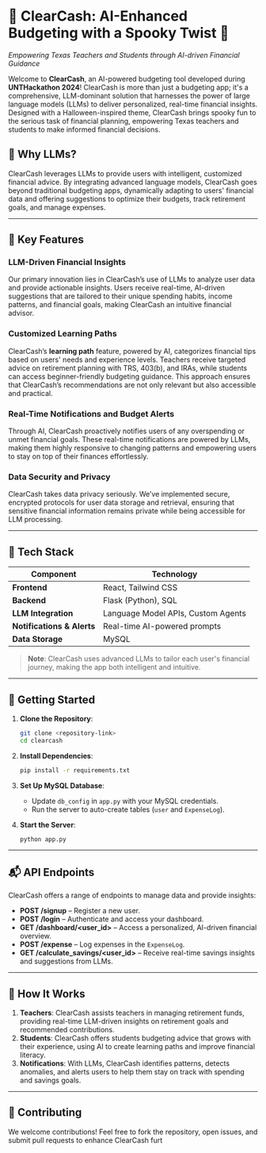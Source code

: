 # 👻 ClearCash: AI-Enhanced Budgeting with a Spooky Twist 🎃

*Empowering Texas Teachers and Students through AI-driven Financial Guidance*

Welcome to **ClearCash**, an AI-powered budgeting tool developed during **UNTHackathon 2024**! ClearCash is more than just a budgeting app; it's a comprehensive, LLM-dominant solution that harnesses the power of large language models (LLMs) to deliver personalized, real-time financial insights. Designed with a Halloween-inspired theme, ClearCash brings spooky fun to the serious task of financial planning, empowering Texas teachers and students to make informed financial decisions.

## 👾 Why LLMs?  
ClearCash leverages LLMs to provide users with intelligent, customized financial advice. By integrating advanced language models, ClearCash goes beyond traditional budgeting apps, dynamically adapting to users' financial data and offering suggestions to optimize their budgets, track retirement goals, and manage expenses.

---

## 🎉 Key Features

### **LLM-Driven Financial Insights**
Our primary innovation lies in ClearCash’s use of LLMs to analyze user data and provide actionable insights. Users receive real-time, AI-driven suggestions that are tailored to their unique spending habits, income patterns, and financial goals, making ClearCash an intuitive financial advisor.

### **Customized Learning Paths**
ClearCash’s **learning path** feature, powered by AI, categorizes financial tips based on users' needs and experience levels. Teachers receive targeted advice on retirement planning with TRS, 403(b), and IRAs, while students can access beginner-friendly budgeting guidance. This approach ensures that ClearCash’s recommendations are not only relevant but also accessible and practical.

### **Real-Time Notifications and Budget Alerts**
Through AI, ClearCash proactively notifies users of any overspending or unmet financial goals. These real-time notifications are powered by LLMs, making them highly responsive to changing patterns and empowering users to stay on top of their finances effortlessly.

### **Data Security and Privacy**
ClearCash takes data privacy seriously. We’ve implemented secure, encrypted protocols for user data storage and retrieval, ensuring that sensitive financial information remains private while being accessible for LLM processing.

---

## 🔮 Tech Stack

| Component       | Technology                         |
|-----------------|------------------------------------|
| **Frontend**    | React, Tailwind CSS                |
| **Backend**     | Flask (Python), SQL                |
| **LLM Integration** | Language Model APIs, Custom Agents  |
| **Notifications & Alerts** | Real-time AI-powered prompts |
| **Data Storage**| MySQL                              |

> **Note**: ClearCash uses advanced LLMs to tailor each user's financial journey, making the app both intelligent and intuitive.

---

## 🚀 Getting Started

1. **Clone the Repository**:
    ```bash
    git clone <repository-link>
    cd clearcash
    ```

2. **Install Dependencies**:
    ```bash
    pip install -r requirements.txt
    ```

3. **Set Up MySQL Database**:
   - Update `db_config` in `app.py` with your MySQL credentials.
   - Run the server to auto-create tables (`user` and `ExpenseLog`).

4. **Start the Server**:
    ```bash
    python app.py
    ```

---

## 📬 API Endpoints

ClearCash offers a range of endpoints to manage data and provide insights:

- **POST /signup** – Register a new user.
- **POST /login** – Authenticate and access your dashboard.
- **GET /dashboard/<user_id>** – Access a personalized, AI-driven financial overview.
- **POST /expense** – Log expenses in the `ExpenseLog`.
- **GET /calculate_savings/<user_id>** – Receive real-time savings insights and suggestions from LLMs.

---

## 👻 How It Works

1. **Teachers**: ClearCash assists teachers in managing retirement funds, providing real-time LLM-driven insights on retirement goals and recommended contributions.
2. **Students**: ClearCash offers students budgeting advice that grows with their experience, using AI to create learning paths and improve financial literacy.
3. **Notifications**: With LLMs, ClearCash identifies patterns, detects anomalies, and alerts users to help them stay on track with spending and savings goals.

---

## 🌱 Contributing
We welcome contributions! Feel free to fork the repository, open issues, and submit pull requests to enhance ClearCash furt
